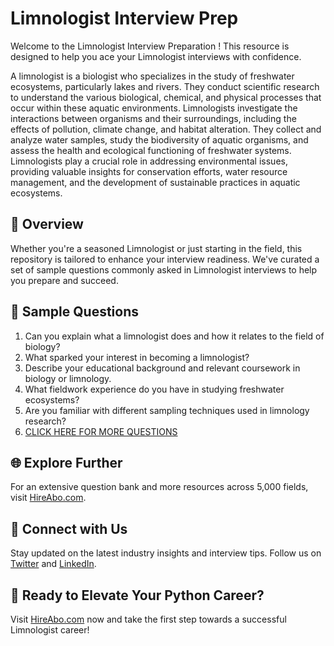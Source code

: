 # Limnologist Interview Prep

Welcome to the Limnologist Interview Preparation ! This resource is designed to help you ace your Limnologist interviews with confidence.

A limnologist is a biologist who specializes in the study of freshwater ecosystems, particularly lakes and rivers. They conduct scientific research to understand the various biological, chemical, and physical processes that occur within these aquatic environments. Limnologists investigate the interactions between organisms and their surroundings, including the effects of pollution, climate change, and habitat alteration. They collect and analyze water samples, study the biodiversity of aquatic organisms, and assess the health and ecological functioning of freshwater systems. Limnologists play a crucial role in addressing environmental issues, providing valuable insights for conservation efforts, water resource management, and the development of sustainable practices in aquatic ecosystems.

## 🚀 Overview

Whether you're a seasoned Limnologist or just starting in the field, this repository is tailored to enhance your interview readiness. We've curated a set of sample questions commonly asked in Limnologist interviews to help you prepare and succeed.

## 📝 Sample Questions

1. Can you explain what a limnologist does and how it relates to the field of biology?
2. What sparked your interest in becoming a limnologist?
3. Describe your educational background and relevant coursework in biology or limnology.
4. What fieldwork experience do you have in studying freshwater ecosystems?
5. Are you familiar with different sampling techniques used in limnology research?
6. [CLICK HERE FOR MORE QUESTIONS](https://hireabo.com/job/5_1_26/Limnologist)

## 🌐 Explore Further

For an extensive question bank and more resources across 5,000 fields, visit [HireAbo.com](https://www.hireabo.com).

## 📱 Connect with Us

Stay updated on the latest industry insights and interview tips. Follow us on [Twitter](https://twitter.com/hireabo) and [LinkedIn](https://www.linkedin.com/in/hire-abo-3609972a8/).

## 🚀 Ready to Elevate Your Python Career?

Visit [HireAbo.com](https://www.hireabo.com) now and take the first step towards a successful Limnologist career!